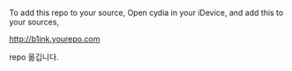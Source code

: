 To add this repo to your source, Open cydia in your iDevice, and add this to your sources,

http://b1ink.yourepo.com

repo 옮깁니다.


